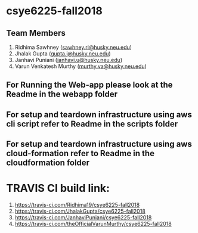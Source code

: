 # csye6225-fall2018

## Team Members
1. Ridhima Sawhney (sawhney.ri@husky.neu.edu)
2. Jhalak Gupta (gupta.j@husky.neu.edu)
3. Janhavi Puniani (janhavi.u@husky.neu.edu)
4. Varun Venkatesh Murthy (murthy.va@husky.neu.edu)

## For Running the Web-app please look at the Readme in the webapp folder

## For setup and teardown infrastructure using aws cli script refer to Readme in the scripts folder

## For setup and teardown infrastructure using aws cloud-formation refer to Readme in the cloudformation folder


# TRAVIS CI build link: 
1) https://travis-ci.com/Ridhima19/csye6225-fall2018
2) https://travis-ci.com/JhalakGupta/csye6225-fall2018
3) https://travis-ci.com/JanhaviPuniani/csye6225-fall2018
4) https://travis-ci.com/theOfficialVarunMurthy/csye6225-fall2018
